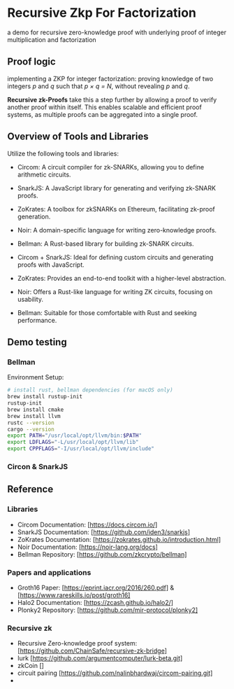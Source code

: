 # Recursive Zkp For Factorization
a demo for recursive zero-knowledge proof with underlying proof of integer multiplication and factorization
## Proof logic
implementing a ZKP for integer factorization: proving knowledge of two integers *p* and *q* such that *p × q = N*, without revealing *p* and *q*.

**Recursive zk-Proofs** take this a step further by allowing a proof to verify another proof within itself. This enables scalable and efficient proof systems, as multiple proofs can be aggregated into a single proof.

## Overview of Tools and Libraries
Utilize the following tools and libraries:

* Circom: A circuit compiler for zk-SNARKs, allowing you to define arithmetic circuits.
* SnarkJS: A JavaScript library for generating and verifying zk-SNARK proofs.
* ZoKrates: A toolbox for zkSNARKs on Ethereum, facilitating zk-proof generation.
* Noir: A domain-specific language for writing zero-knowledge proofs.
* Bellman: A Rust-based library for building zk-SNARK circuits.


* Circom + SnarkJS: Ideal for defining custom circuits and generating proofs with JavaScript.
* ZoKrates: Provides an end-to-end toolkit with a higher-level abstraction.
* Noir: Offers a Rust-like language for writing ZK circuits, focusing on usability.
* Bellman: Suitable for those comfortable with Rust and seeking performance.

## Demo testing
### Bellman
Environment Setup:

```bash
# install rust, bellman dependencies (for macOS only)
brew install rustup-init
rustup-init
brew install cmake
brew install llvm
rustc --version
cargo --version
export PATH="/usr/local/opt/llvm/bin:$PATH"
export LDFLAGS="-L/usr/local/opt/llvm/lib"
export CPPFLAGS="-I/usr/local/opt/llvm/include"

```
### Circon & SnarkJS

###

## Reference
### Libraries
* Circom Documentation: [https://docs.circom.io/]
* SnarkJS Documentation: [https://github.com/iden3/snarkjs]
* ZoKrates Documentation: [https://zokrates.github.io/introduction.html]
* Noir Documentation: [https://noir-lang.org/docs]
* Bellman Repository: [https://github.com/zkcrypto/bellman]

### Papers and applications
* Groth16 Paper: [https://eprint.iacr.org/2016/260.pdf] & [https://www.rareskills.io/post/groth16]
* Halo2 Documentation: [https://zcash.github.io/halo2/]
* Plonky2 Repository: [https://github.com/mir-protocol/plonky2]

### Recursive zk
* Recursive Zero-knowledge proof system: [https://github.com/ChainSafe/recursive-zk-bridge]
* lurk [https://github.com/argumentcomputer/lurk-beta.git]
* zkCoin []
* circuit pairing [https://github.com/nalinbhardwaj/circom-pairing.git]
* 